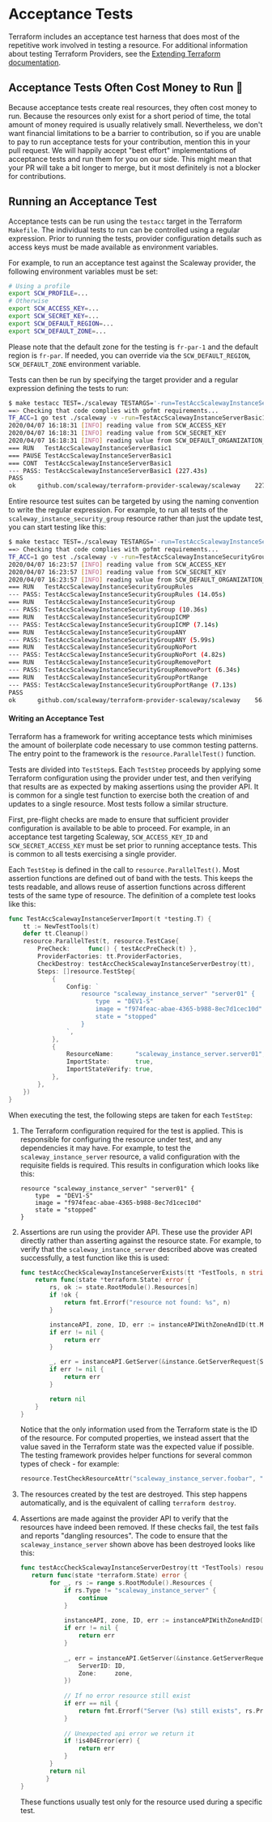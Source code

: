# Acceptance Tests

Terraform includes an acceptance test harness that does most of the repetitive work involved in testing a resource.
For additional information about testing Terraform Providers, see the [Extending Terraform documentation](https://www.terraform.io/docs/extend/testing/index.html).

## Acceptance Tests Often Cost Money to Run 💸

Because acceptance tests create real resources, they often cost money to run.
Because the resources only exist for a short period of time, the total amount of money required is usually relatively small.
Nevertheless, we don't want financial limitations to be a barrier to contribution, so if you are unable to pay to run acceptance tests for your contribution, mention this in your pull request.
We will happily accept "best effort" implementations of acceptance tests and run them for you on our side.
This might mean that your PR will take a bit longer to merge, but it most definitely is not a blocker for contributions.

## Running an Acceptance Test

Acceptance tests can be run using the `testacc` target in the Terraform `Makefile`.
The individual tests to run can be controlled using a regular expression.
Prior to running the tests, provider configuration details such as access keys must be made available as environment variables.

For example, to run an acceptance test against the Scaleway provider, the following environment variables must be set:

```sh
# Using a profile
export SCW_PROFILE=...
# Otherwise
export SCW_ACCESS_KEY=...
export SCW_SECRET_KEY=...
export SCW_DEFAULT_REGION=...
export SCW_DEFAULT_ZONE=...
```

Please note that the default zone for the testing is `fr-par-1` and the default region is `fr-par`.
If needed, you can override via the `SCW_DEFAULT_REGION`, `SCW_DEFAULT_ZONE` environment variable.

Tests can then be run by specifying the target provider and a regular expression defining the tests to run:

```sh
$ make testacc TEST=./scaleway TESTARGS='-run=TestAccScalewayInstanceServerBasic1'
==> Checking that code complies with gofmt requirements...
TF_ACC=1 go test ./scaleway -v -run=TestAccScalewayInstanceServerBasic1 -timeout=120m -parallel=10
2020/04/07 16:18:31 [INFO] reading value from SCW_ACCESS_KEY
2020/04/07 16:18:31 [INFO] reading value from SCW_SECRET_KEY
2020/04/07 16:18:31 [INFO] reading value from SCW_DEFAULT_ORGANIZATION_ID
=== RUN   TestAccScalewayInstanceServerBasic1
=== PAUSE TestAccScalewayInstanceServerBasic1
=== CONT  TestAccScalewayInstanceServerBasic1
--- PASS: TestAccScalewayInstanceServerBasic1 (227.43s)
PASS
ok  	github.com/scaleway/terraform-provider-scaleway/scaleway	227.747s

```

Entire resource test suites can be targeted by using the naming convention to write the regular expression.
For example, to run all tests of the `scaleway_instance_security_group` resource rather than just the update test, you can start testing like this:

```sh
$ make testacc TEST=./scaleway TESTARGS='-run=TestAccScalewayInstanceSecurityGroup'
==> Checking that code complies with gofmt requirements...
TF_ACC=1 go test ./scaleway -v -run=TestAccScalewayInstanceSecurityGroup -timeout=120m -parallel=10
2020/04/07 16:23:57 [INFO] reading value from SCW_ACCESS_KEY
2020/04/07 16:23:57 [INFO] reading value from SCW_SECRET_KEY
2020/04/07 16:23:57 [INFO] reading value from SCW_DEFAULT_ORGANIZATION_ID
=== RUN   TestAccScalewayInstanceSecurityGroupRules
--- PASS: TestAccScalewayInstanceSecurityGroupRules (14.05s)
=== RUN   TestAccScalewayInstanceSecurityGroup
--- PASS: TestAccScalewayInstanceSecurityGroup (10.36s)
=== RUN   TestAccScalewayInstanceSecurityGroupICMP
--- PASS: TestAccScalewayInstanceSecurityGroupICMP (7.14s)
=== RUN   TestAccScalewayInstanceSecurityGroupANY
--- PASS: TestAccScalewayInstanceSecurityGroupANY (5.99s)
=== RUN   TestAccScalewayInstanceSecurityGroupNoPort
--- PASS: TestAccScalewayInstanceSecurityGroupNoPort (4.82s)
=== RUN   TestAccScalewayInstanceSecurityGroupRemovePort
--- PASS: TestAccScalewayInstanceSecurityGroupRemovePort (6.34s)
=== RUN   TestAccScalewayInstanceSecurityGroupPortRange
--- PASS: TestAccScalewayInstanceSecurityGroupPortRange (7.13s)
PASS
ok  	github.com/scaleway/terraform-provider-scaleway/scaleway	56.210s
```

#### Writing an Acceptance Test

Terraform has a framework for writing acceptance tests which minimises the amount of boilerplate code necessary to use common testing patterns.
The entry point to the framework is the `resource.ParallelTest()` function.

Tests are divided into `TestStep`s.
Each `TestStep` proceeds by applying some Terraform configuration using the provider under test, and then verifying that results are as expected by making assertions using the provider API.
It is common for a single test function to exercise both the creation of and updates to a single resource.
Most tests follow a similar structure.

First, pre-flight checks are made to ensure that sufficient provider configuration is available to be able to proceed.
For example, in an acceptance test targeting Scaleway, `SCW_ACCESS_KEY_ID` and `SCW_SECRET_ACCESS_KEY` must be set prior to running acceptance tests.
This is common to all tests exercising a single provider.

Each `TestStep` is defined in the call to `resource.ParallelTest()`.
Most assertion functions are defined out of band with the tests.
This keeps the tests readable, and allows reuse of assertion functions across different tests of the same type of resource.
The definition of a complete test looks like this:

```go
func TestAccScalewayInstanceServerImport(t *testing.T) {
	tt := NewTestTools(t)
	defer tt.Cleanup()
	resource.ParallelTest(t, resource.TestCase{
		PreCheck:     func() { testAccPreCheck(t) },
		ProviderFactories: tt.ProviderFactories,
		CheckDestroy: testAccCheckScalewayInstanceServerDestroy(tt),
		Steps: []resource.TestStep{
			{
				Config: `
					resource "scaleway_instance_server" "server01" {
						type  = "DEV1-S"
						image = "f974feac-abae-4365-b988-8ec7d1cec10d"
						state = "stopped"
					}
				`,
			},
			{
				ResourceName:      "scaleway_instance_server.server01",
				ImportState:       true,
				ImportStateVerify: true,
			},
		},
	})
}
```

When executing the test, the following steps are taken for each `TestStep`:

1. The Terraform configuration required for the test is applied.
   This is responsible for configuring the resource under test, and any dependencies it may have.
   For example, to test the `scaleway_instance_server` resource, a valid configuration with the requisite fields is required.
   This results in configuration which looks like this:

    ```hcl
    resource "scaleway_instance_server" "server01" {
        type  = "DEV1-S"
        image = "f974feac-abae-4365-b988-8ec7d1cec10d"
        state = "stopped"
    }
    ```

1. Assertions are run using the provider API.
   These use the provider API directly rather than asserting against the resource state.
   For example, to verify that the `scaleway_instance_server` described above was created successfully, a test function like this is used:

    ```go
    func testAccCheckScalewayInstanceServerExists(tt *TestTools, n string) resource.TestCheckFunc {
    	return func(state *terraform.State) error {
    		rs, ok := state.RootModule().Resources[n]
    		if !ok {
    			return fmt.Errorf("resource not found: %s", n)
    		}
    
    		instanceAPI, zone, ID, err := instanceAPIWithZoneAndID(tt.Meta, rs.Primary.ID)
    		if err != nil {
    			return err
    		}
    
    		_, err = instanceAPI.GetServer(&instance.GetServerRequest{ServerID: ID, Zone: zone})
    		if err != nil {
    			return err
    		}
    
    		return nil
    	}
    }
    ```

   Notice that the only information used from the Terraform state is the ID of the resource.
   For computed properties, we instead assert that the value saved in the Terraform state was the expected value if possible.
   The testing framework provides helper functions for several common types of check - for example:

    ```go
    resource.TestCheckResourceAttr("scaleway_instance_server.foobar", "server_name", testAccScalewayInstanceServerName(rInt)),
    ```

1. The resources created by the test are destroyed.
   This step happens automatically, and is the equivalent of calling `terraform destroy`.

1. Assertions are made against the provider API to verify that the resources have indeed been removed.
   If these checks fail, the test fails and reports "dangling resources".
   The code to ensure that the `scaleway_instance_server` shown above has been destroyed looks like this:

    ```go
    func testAccCheckScalewayInstanceServerDestroy(tt *TestTools) resource.TestCheckFunc {
       return func(state *terraform.State) error {
            for _, rs := range s.RootModule().Resources {
                if rs.Type != "scaleway_instance_server" {
                    continue
                }
        
                instanceAPI, zone, ID, err := instanceAPIWithZoneAndID(tt.Meta, rs.Primary.ID)
                if err != nil {
                    return err
                }
        
                _, err = instanceAPI.GetServer(&instance.GetServerRequest{
                    ServerID: ID,
                    Zone:     zone,
                })
        
                // If no error resource still exist
                if err == nil {
                    return fmt.Errorf("Server (%s) still exists", rs.Primary.ID)
                }
        
                // Unexpected api error we return it
                if !is404Error(err) {
                    return err
                }
            } 
            return nil
           }
    }
    ```

   These functions usually test only for the resource used during a specific test.
